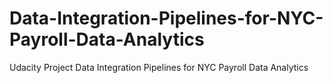 # Data-Integration-Pipelines-for-NYC-Payroll-Data-Analytics
Udacity Project Data Integration Pipelines for NYC Payroll Data Analytics
